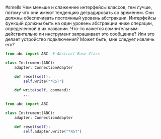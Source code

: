#smells 
Чем меньше и слаженнее интерфейсы классов, тем лучше, потому что они имеют тенденцию деградировать со временем. Они должны обеспечивать постоянный уровень абстракции. Интерфейсы функций должны быть на один уровень абстракции ниже операции, определенной в их названии. Что-то кажется сомнительным: действительно ли инструмент запрашивает это сообщение? Или это делает устройство подключения? Может быть, мне следует извлечь его?

```python
from abc import ABC  # Abstract Base Class

class Instrument(ABC):
    adapter: ConnectionAdapter

    def reset(self):
        self.write("*RST")

    def write(self, command):
        ...
```

```python
from abc import ABC

class Instrument(ABC):
    adapter: ConnectionAdapter

    def reset(self):
        self.adapter.write("*RST")
```